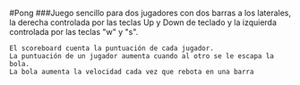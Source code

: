 #Pong
###Juego sencillo para dos jugadores con dos barras a los laterales, la derecha controlada por las teclas Up y Down de teclado y la izquierda controlada por las teclas "w" y "s".
```
El scoreboard cuenta la puntuación de cada jugador. 
La puntuación de un jugador aumenta cuando al otro se le escapa la bola. 
La bola aumenta la velocidad cada vez que rebota en una barra
```
